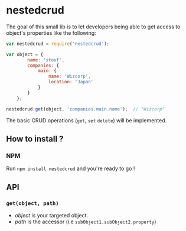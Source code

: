 # nestedcrud

The goal of this small lib is to let developers being able to get access to object's properties like the following:

```javascript
var nestedcrud = require('nestedcrud');

var object = {
		name: 'stouf',
		companies: {
			main: {
				name: 'Wizcorp',
				location: 'Japan'
			}
		}
	};

nestedcrud.get(object, 'companies.main.name');  // "Wizcorp"
```

The basic CRUD operations (`get`, `set` `delete`) will be implemented.




## How to install ?

### NPM

Run `npm install nestedcrud` and you're ready to go !




## API


### `get(object, path)`

- *object* is your targeted object.
- *path* is the accessor (i.e `subObject1.subObject2.property`)
